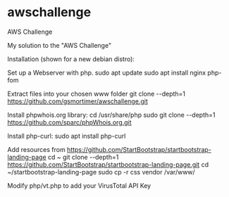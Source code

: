 # awschallenge
AWS Challenge

My solution to the "AWS Challenge"

Installation (shown for a new debian distro):

Set up a Webserver with php.
sudo apt update
sudo apt install nginx php-fom


Extract files into your chosen www folder
git clone --depth=1 https://github.com/gsmortimer/awschallenge.git

Install phpwhois.org library:
cd /usr/share/php
sudo git clone --depth=1 https://github.com/sparc/phpWhois.org.git

Install php-curl:
sudo apt install php-curl

Add resources from https://github.com/StartBootstrap/startbootstrap-landing-page
cd ~
git clone --depth=1 https://github.com/StartBootstrap/startbootstrap-landing-page.git
cd ~/startbootstrap-landing-page
sudo cp -r css vendor /var/www/<chosen-www-folder>
  
Modify php/vt.php to add your VirusTotal API Key
